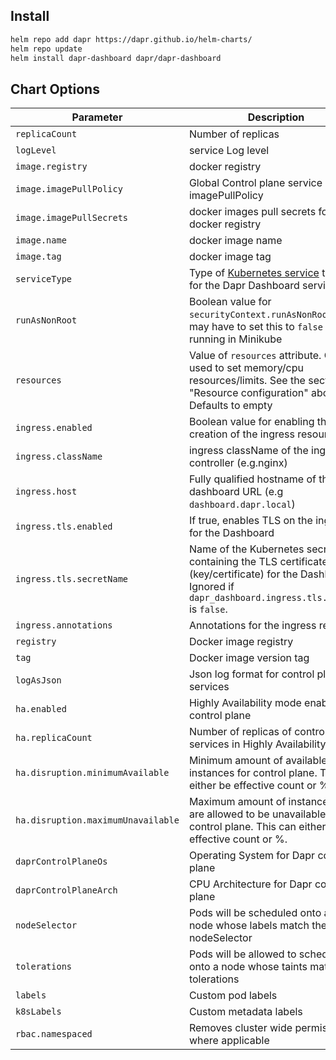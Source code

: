 ## Install

```sh
helm repo add dapr https://dapr.github.io/helm-charts/
helm repo update
helm install dapr-dashboard dapr/dapr-dashboard
```

## Chart Options

| Parameter                               | Description                                                                                                                                                            | Default            |
|-----------------------------------------|------------------------------------------------------------------------------------------------------------------------------------------------------------------------|--------------------|
| `replicaCount`           | Number of replicas                                                                                                                                                     | `1`                |
| `logLevel`               | service Log level                                                                                                                                                      | `info`             |
| `image.registry`         | docker registry                                                                                                                                                        | `docker.io/daprio` |
| `image.imagePullPolicy`                  | Global Control plane service imagePullPolicy                            | `IfNotPresent`          |
| `image.imagePullSecrets` | docker images pull secrets for docker registry                                                                                                                         | `docker.io/daprio` |
| `image.name`             | docker image name                                                                                                                                                      | `dashboard`        |
| `image.tag`              | docker image tag                                                                                                                                                       | latest release         |
| `serviceType`            | Type of [Kubernetes service](https://kubernetes.io/docs/concepts/services-networking/service/#publishing-services-service-types) to use for the Dapr Dashboard service | `ClusterIP`        |
| `runAsNonRoot`           | Boolean value for `securityContext.runAsNonRoot`. You may have to set this to `false` when running in Minikube                                                         | `true`             |
| `resources`              | Value of `resources` attribute. Can be used to set memory/cpu resources/limits. See the section "Resource configuration" above. Defaults to empty                      | `{}`               |
| `ingress.enabled`        | Boolean value for enabling the creation of the ingress resource                                                                                                        | `false`            |
| `ingress.className`      | ingress className of the ingress controller (e.g.nginx)                                                                                                                | ``                 |
| `ingress.host`           | Fully qualified hostname of the dashboard URL (e.g `dashboard.dapr.local`) | ``                 |
| `ingress.tls.enabled`    | If true, enables TLS on the ingress for the Dashboard                                                                                                                      | `false`            |
| `ingress.tls.secretName` | Name of the Kubernetes secret containing the TLS certificate (key/certificate) for the Dashboard. Ignored if `dapr_dashboard.ingress.tls.enabled` is `false`. | ``                 |
| `ingress.annotations` | Annotations for the ingress resource | `{}`                 |
| `registry`                         | Docker image registry                                                   | `docker.io/daprio`      |
| `tag`                              | Docker image version tag                                                | latest release          |
| `logAsJson`                        | Json log format for control plane services                              | `false`                 |
| `ha.enabled`                       | Highly Availability mode enabled for control plane                      | `false`                 |
| `ha.replicaCount`                  | Number of replicas of control plane services in Highly Availability mode  | `3`                   |
| `ha.disruption.minimumAvailable`   | Minimum amount of available instances for control plane. This can either be effective count or %. | ``             |
| `ha.disruption.maximumUnavailable` | Maximum amount of instances that are allowed to be unavailable for control plane. This can either be effective count or %. | `25%`             |              |
| `daprControlPlaneOs`               | Operating System for Dapr control plane                                 | `linux`                 |
| `daprControlPlaneArch`             | CPU Architecture for Dapr control plane                                 | `amd64`                 |
| `nodeSelector`                     | Pods will be scheduled onto a node node whose labels match the nodeSelector        | `{}`         |
| `tolerations`                      | Pods will be allowed to schedule onto a node whose taints match the tolerations    | `{}`         |
| `labels`                           | Custom pod labels                                                                  | `{}`         |
| `k8sLabels`                        | Custom metadata labels                                                             | `{}`         |
| `rbac.namespaced`                  | Removes cluster wide permissions where applicable  | `false` |